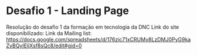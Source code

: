 # Desafio 1 - Landing Page
Resolução do desafio 1 da formação em tecnologia da DNC
Link do site disponibilizado:
Link da Mailing list: https://docs.google.com/spreadsheets/d/176zic71xCRUMv8LzDMJ0PyG9kaZvBQyIEljXsf8sQc8/edit#gid=0
